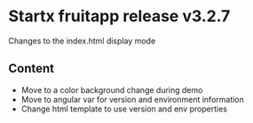 
# Startx fruitapp release v3.2.7

Changes to the index.html display mode

## Content

- Move to a color background change during demo
- Move to angular var for version and environment information
- Change html template to use version and env properties
